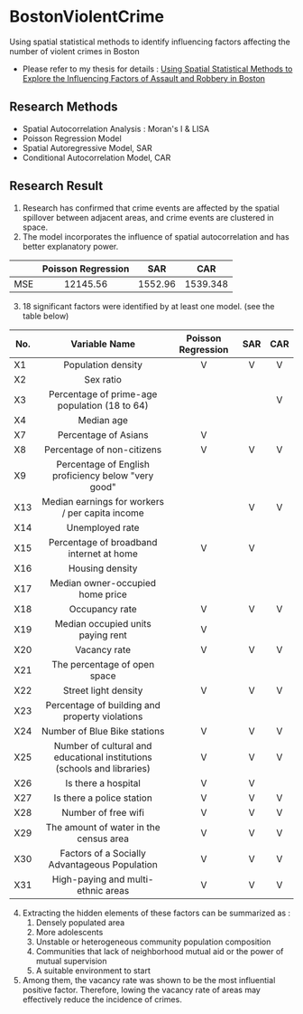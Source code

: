 # BostonViolentCrime
Using spatial statistical methods to identify influencing factors affecting the number of violent crimes in Boston <br> 
* Please refer to my thesis for details : [Using Spatial Statistical Methods to Explore the Influencing Factors of Assault and Robbery in Boston](https://hdl.handle.net/11296/qc8uzq)


## Research Methods
* Spatial Autocorrelation Analysis : Moran's I & LISA
* Poisson Regression Model
* Spatial Autoregressive Model, SAR
* Conditional Autocorrelation Model, CAR


## Research Result
1. Research has confirmed that crime events are affected by the spatial spillover between adjacent areas, and crime events are clustered in space.
2. The model incorporates the influence of spatial autocorrelation and has better explanatory power.

|  |Poisson Regression |SAR |CAR |
| ------------- |:-------------:|:-------------:|:-------------:|
|	MSE	|	12145.56	|	1552.96	|	1539.348	|

3. 18 significant factors were identified by at least one model. (see the table below)

| No.  | Variable Name |Poisson Regression |SAR |CAR |
| ------------- |:-------------:|:-------------:|:-------------:|:-------------:|
|	X1 	|	Population density	|	V	|	V	|	V	|
|	X2 	|	Sex ratio	|		|		|		|
|	X3 	|	Percentage of prime-age population (18 to 64)	|		|		|	V	|
|	X4 	|	Median age	|		|		|		|
|	X7 	|	Percentage of Asians	|	V	|		|		|
|	X8 	|	Percentage of non-citizens	|	V	|	V	|	V	|
|	X9 	|	Percentage of English proficiency below "very good"	|		|		|		|
|	X13 	|	Median earnings for workers / per capita income	|		|	V	|	V	|
|	X14 	|	Unemployed rate	|		|		|		|
|	X15 	|	Percentage of broadband internet at home	|	V	|	V	|		|
|	X16 	|	Housing density	|		|		|		|
|	X17 	|	Median owner-occupied home price	|		|		|		|
|	X18 	|	Occupancy rate	|	V	|	V	|	V	|
|	X19 	|	Median occupied units paying rent	|	V	|		|		|
|	X20 	|	Vacancy rate	|	V	|	V	|	V	|
|	X21 	|	The percentage of open space	|		|		|		|
|	X22 	|	Street light density	|	V	|	V	|	V	|
|	X23 	|	Percentage of building and property violations	|		|		|		|
|	X24 	|	Number of Blue Bike stations	|	V	|	V	|	V	|
|	X25 	|	Number of cultural and educational institutions (schools and libraries)	|	V	|	V	|	V	|
|	X26 	|	Is there a hospital	|	V	|	V	|		|
|	X27 	|	Is there a police station	|	V	|	V	|	V	|
|	X28 	|	Number of free wifi	|	V	|	V	|	V	|
|	X29 	|	The amount of water in the census area	|	V	|	V	|	V	|
|	X30	|	Factors of a Socially Advantageous Population	|	V	|	V	|	V	|
|	X31	|	High-paying and multi-ethnic areas	|	V	|	V	|	V	|

4. Extracting the hidden elements of these factors can be summarized as :
    1. Densely populated area
    2. More adolescents
    3. Unstable or heterogeneous community population composition
    4. Communities that lack of neighborhood mutual aid or the power of mutual supervision
    5. A suitable environment to start
5. Among them, the vacancy rate was shown to be the most influential positive factor. Therefore, lowing the vacancy rate of areas may effectively reduce the incidence of crimes.
